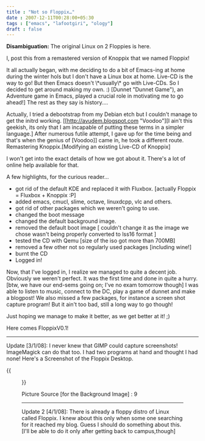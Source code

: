 ```yaml
---
title : "Not so Floppix…"
date : 2007-12-11T00:28:00+05:30
tags : ["emacs", "lafootgiri", "ology"]
draft : false
---
```


**Disambiguation:** The original Linux on 2 Floppies is here.

I, post this from a remastered version of Knoppix that we named
Floppix!

It all actually began, with me deciding to do a bit of Emacs-ing
at home during the winter hols but I don't have a Linux box at
home. Live-CD is the way to go! But then Emacs doesn't \\\*usually\\\*
go with Live-CDs. So I decided to get around making my own. :)
[Dunnet "Dunnet Game"),
an Adventure game in Emacs, played a crucial role in motivating me
to go ahead!] The rest as they say is history....

Actually, I tried a debootstrap from my Debian etch but I couldn't
manage to get the initrd working. [[<http://avudem.blogspot.com>
"Voodoo"][I ain't this geekish, its only that I am incapable of
putting these terms in a simpler language.] After numerous futile
attempt, I gave up for the time being and that's when the genius
of [Voodoo]] came in, he took a different route. Remastering
Knoppix.[Modifying an existing Live-CD of Knoppix]

I won't get into the exact details of how we got about it. There's
a lot of online help available for that.

A few highlights, for the curious reader...

-   got rid of the default KDE and replaced it with
    Fluxbox. [actually Floppix = Fluxbox + Knoppix :P]
-   added emacs, cmucl, slime, octave, linuxdcpp, vlc and others.
-   got rid of other packages which we weren't going to use.
-   changed the boot message
-   changed the default background image.
-   removed the default boot image [ couldn't change it as the image
    we chose wasn't being properly converted to lss16 format ]
-   tested the CD with Qemu [size of the iso got more than 700MB]
-   removed a few other not so regularly used packages [including
    wine!]
-   burnt the CD
-   Logged in!

Now, that I've logged in, I realize we managed to quite a decent
job. Obviously we weren't perfect. It was the first time and done
in quite a hurry. [btw, we have our end-sems going on; I've no
exam tomorrow though] I was able to listen to music, connect to
the DC, play a game of dunnet and make a blogpost! We also missed
a few packages, for instance a screen shot capture program! But it
ain't too bad, still a long way to go though!

Just hoping we manage to make it better, as we get better at it!
;)

Here comes FloppixV0.1!

---

Update [3/1/08]: I never knew that GIMP could capture screenshots!
ImageMagick can do that too. I had two programs at hand and
thought I had none! Here's a Screenshot of the Floppix Desktop.

{{<figure src="../../images/floppix_desktop.jpg">}}

Picture Source [for the Background Image] : 9

---

Update 2 [4/1/08]: There is already a floppy distro of Linux
called Floppix. I knew about this only when some one searching for
it reached my blog. Guess I should do something about this. [I'll
be able to do it only after getting back to campus,though]
